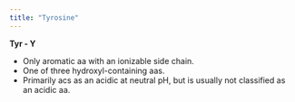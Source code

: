```yaml
---
title: "Tyrosine"
---
```


**Tyr - Y**


- Only aromatic aa with an ionizable side chain.
- One of three hydroxyl-containing aas. 
- Primarily acs as an acidic at neutral pH, but is usually not classified as an acidic aa.